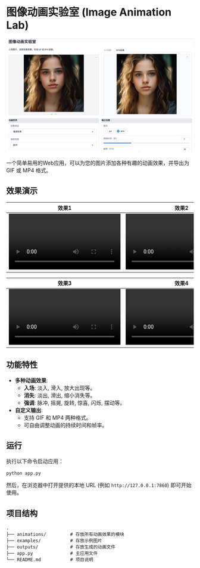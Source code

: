 # 图像动画实验室 (Image Animation Lab)

<p align="center">
  <img src="./assets/demo.png" alt="应用截图" width="700">
</p>

一个简单易用的Web应用，可以为您的图片添加各种有趣的动画效果，并导出为 GIF 或 MP4 格式。

## 效果演示

| 效果1 | 效果2 |
| :---: | :---: |
| <video src="https://github.com/user-attachments/assets/3f180f9f-0e98-405b-ae88-c774f9ace0e0" width="300"> | <video src="https://github.com/user-attachments/assets/b5df0a53-b36e-4370-ba83-e02d5a1f4e37" width="300"> |

| 效果3 | 效果4 |
| :---: | :---: |
| <video src="https://github.com/user-attachments/assets/f1f54479-7dd4-4818-960a-83bfbd16e1cc" width="300"> | <video src="https://github.com/user-attachments/assets/9f9d4adc-72a8-48ad-b3a1-6a4b5b75d245" width="300"> |

## 功能特性

- **多种动画效果**:
  - **入场**: 淡入, 滑入, 放大出现等。
  - **消失**: 淡出, 滑出, 缩小消失等。
  - **强调**: 脉冲, 摇晃, 旋转, 惊喜, 闪烁, 摆动等。
- **自定义输出**:
  - 支持 GIF 和 MP4 两种格式。
  - 可自由调整动画的持续时间和帧率。


## 运行

执行以下命令启动应用：

```bash
python app.py
```

然后，在浏览器中打开提供的本地 URL (例如 `http://127.0.0.1:7860`) 即可开始使用。

## 项目结构

```
.
├── animations/         # 存放所有动画效果的模块
├── examples/           # 存放示例图片
├── outputs/            # 存放生成的动画文件
├── app.py              # 主应用文件
└── README.md           # 项目说明
```
